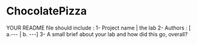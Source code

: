 # ChocolatePizza

YOUR README file should include : 
1- Project name | the lab 
2- Authors : [ a.--- | b. ---]
3- A small brief about your lab and how did this go, overall?